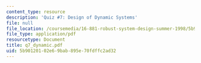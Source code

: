 ```yaml
---
content_type: resource
description: 'Quiz #7: Design of Dynamic Systems'
file: null
file_location: /coursemedia/16-881-robust-system-design-summer-1998/5b90120102e69bab895e70fdffc2ad32_q7_dynamic.pdf
file_type: application/pdf
resourcetype: Document
title: q7_dynamic.pdf
uid: 5b901201-02e6-9bab-895e-70fdffc2ad32
---
```


